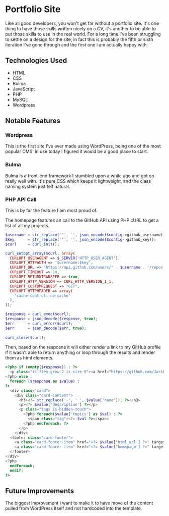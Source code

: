 # Portfolio Site
Like all good developers, you won't get far without a portfolio site. It's one thing to have those skills written nicely on a CV, it's another to be able to put those skills to use in the real world. For a long time I've been struggling to settle on a design for the site, in fact this is probably the fifth or sixth iteration I've gone through and the first one i am actually happy with.

## Technologies Used
- HTML
- CSS
- Bulma
- JavaScript
- PHP
- MySQL
- Wordpress 

## Notable Features
### Wordpress
This is the first site I've ever made using WordPress, being one of the most popular CMS' in use today I figured it would be a good place to start.

### Bulma
Bulma is a front-end framework I stumbled upon a while ago and got on really well with. It's pure CSS which keeps it lightweight, and the class naming system just felt natural.

### PHP API Call
This is by far the feature I am most proud of. 

The homepage features an call to the GitHub API using PHP cURL to get a list of all my projects. 
```php
$username = str_replace('"', '', json_encode($config->github_username));
$key      = str_replace('"', '', json_encode($config->github_key)); 
$curl     = curl_init();

curl_setopt_array($curl, array(
  CURLOPT_USERAGENT => $_SERVER['HTTP_USER_AGENT'],
  CURLOPT_HTTPAUTH => '$username:$key',
  CURLOPT_URL => 'https://api.github.com/users/' . $username . '/repos',
  CURLOPT_TIMEOUT => 30,
  CURLOPT_RETURNTRANSFER => true,
  CURLOPT_HTTP_VERSION => CURL_HTTP_VERSION_1_1,
  CURLOPT_CUSTOMREQUEST => "GET",
  CURLOPT_HTTPHEADER => array(
    'cache-control: no-cache'
  ),
));

$response = curl_exec($curl);
$response = json_decode($response, true);
$err      = curl_error($curl);
$err      = json_decode($err, true);
  
curl_close($curl);
```

Then, based on the resposne it will either render a link to my GitHub profile if it wasn't able to return anything or loop through the results and render them as html elements.
```php
<?php if (empty($response)) : ?>
  <p class="is-flex-grow-2 is-size-5"><a href="https://github.com/JackRStiles" target="_blank"><i class="fab fa-github"></i> Check out my work on GitHub</a></p>
<?php else :           
  foreach ($response as $value) : 
?>
  <div class="card">
    <div class="card-content">
      <h3><?= str_replace('-', ' ', $value['name']); ?></h3>
      <p><?= $value['description'] ?></p>
      <p class="tags is-hidden-touch">
        <?php foreach($value['topics'] as $val) : ?>
          <span class="tag"><?= $val ?></span>
        <?php endforeach; ?>
      </p>
    </div>
  <footer class="card-footer">
    <a class="card-footer-item" href="<?= $value['html_url'] ?>" target="_blank"><i class="fab fa-github"></i>View Repo</a>
    <a class="card-footer-item" href="<?= $value['homepage'] ?>" target="_blank"><i class="fas fa-desktop"></i>View Demo</a>
  </footer>
</div>
<?php 
  endforeach; 
  endif;
?>
```

## Future Improvements
The biggest improvement I want to make it to have move of the content pulled from WordPress itself and not hardcoded into the template.
